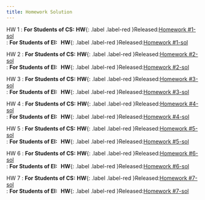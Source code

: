 ```yaml
---
title: Homework Solution
---
```


HW 1
: **For Students of CS:** **HW**{: .label .label-red }Released:[Homework #1-sol](https://basics.sjtu.edu.cn/~yangqizhe/pdf/la2024s/homework/LA-hw1forCSsol.pdf)  
: **For Students of  EI:**&thinsp;&thinsp; **HW**{: .label .label-red }Released:[Homework #1-sol](https://basics.sjtu.edu.cn/~yangqizhe/pdf/la2024s/homework/LA-hw1forEIsol.pdf)  

HW 2
: **For Students of CS:** **HW**{: .label .label-red }Released:[Homework #2-sol](https://basics.sjtu.edu.cn/~yangqizhe/pdf/la2024s/homework/LA-hw2forCSsol.pdf)  
: **For Students of  EI:**&thinsp;&thinsp; **HW**{: .label .label-red }Released:[Homework #2-sol](https://basics.sjtu.edu.cn/~yangqizhe/pdf/la2024s/homework/LA-hw2forEIsol.pdf)  

HW 3
: **For Students of CS:** **HW**{: .label .label-red }Released:[Homework #3-sol](https://basics.sjtu.edu.cn/~yangqizhe/pdf/la2024s/homework/LA-hw3forCSsol.pdf)  
: **For Students of  EI:**&thinsp;&thinsp; **HW**{: .label .label-red }Released:[Homework #3-sol](https://basics.sjtu.edu.cn/~yangqizhe/pdf/la2024s/homework/LA-hw3forEIsol.pdf)  

HW 4
: **For Students of CS:** **HW**{: .label .label-red }Released:[Homework #4-sol](https://basics.sjtu.edu.cn/~yangqizhe/pdf/la2024s/homework/LA-hw4forCSsol.pdf)  
: **For Students of  EI:**&thinsp;&thinsp; **HW**{: .label .label-red }Released:[Homework #4-sol](https://basics.sjtu.edu.cn/~yangqizhe/pdf/la2024s/homework/LA-hw4forEIsol.pdf)  

HW 5
: **For Students of CS:** **HW**{: .label .label-red }Released:[Homework #5-sol](https://basics.sjtu.edu.cn/~yangqizhe/pdf/la2024s/homework/LA-hw5forCSsol.pdf)  
: **For Students of  EI:**&thinsp;&thinsp; **HW**{: .label .label-red }Released:[Homework #5-sol](https://basics.sjtu.edu.cn/~yangqizhe/pdf/la2024s/homework/LA-hw5forEIsol.pdf)  

HW 6
: **For Students of CS:** **HW**{: .label .label-red }Released:[Homework #6-sol](https://basics.sjtu.edu.cn/~yangqizhe/pdf/la2024s/homework/LA-hw6forCSsol.pdf)  
: **For Students of  EI:**&thinsp;&thinsp; **HW**{: .label .label-red }Released:[Homework #6-sol](https://basics.sjtu.edu.cn/~yangqizhe/pdf/la2024s/homework/LA-hw6forEIsol.pdf)  

HW 7
: **For Students of CS:** **HW**{: .label .label-red }Released:[Homework #7-sol](https://basics.sjtu.edu.cn/~yangqizhe/pdf/la2024s/homework/LA-hw7forCSsol.pdf)  
: **For Students of  EI:**&thinsp;&thinsp; **HW**{: .label .label-red }Released:[Homework #7-sol](https://basics.sjtu.edu.cn/~yangqizhe/pdf/la2024s/homework/LA-hw7forEIsol.pdf)  